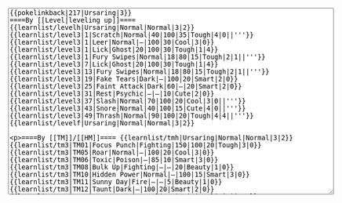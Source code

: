</p><textarea readonly="" accesskey="," id="wpTextbox1" cols="80" rows="25" style="" class="mw-editfont-monospace" lang="en" dir="ltr" name="wpTextbox1">{{pokelinkback|217|Ursaring|3}}
====By [[Level|leveling up]]====
{{learnlist/levelh|Ursaring|Normal|Normal|3|2}}
{{learnlist/level3|1|Scratch|Normal|40|100|35|Tough|4|0||'''}}
{{learnlist/level3|1|Leer|Normal|—|100|30|Cool|3|0}}
{{learnlist/level3|1|Lick|Ghost|20|100|30|Tough|1|4}}
{{learnlist/level3|1|Fury Swipes|Normal|18|80|15|Tough|2|1||'''}}
{{learnlist/level3|7|Lick|Ghost|20|100|30|Tough|1|4}}
{{learnlist/level3|13|Fury Swipes|Normal|18|80|15|Tough|2|1||'''}}
{{learnlist/level3|19|Fake Tears|Dark|—|100|20|Smart|2|0}}
{{learnlist/level3|25|Faint Attack|Dark|60|—|20|Smart|2|0}}
{{learnlist/level3|31|Rest|Psychic|—|—|10|Cute|2|0}}
{{learnlist/level3|37|Slash|Normal|70|100|20|Cool|3|0||'''}}
{{learnlist/level3|43|Snore|Normal|40|100|15|Cute|4|0||'''}}
{{learnlist/level3|49|Thrash|Normal|90|100|20|Tough|4|4||'''}}
{{learnlist/levelf|Ursaring|Normal|Normal|3|2}}

====By [[TM]]/[[HM]]====
{{learnlist/tmh|Ursaring|Normal|Normal|3|2}}
{{learnlist/tm3|TM01|Focus Punch|Fighting|150|100|20|Tough|3|0}}
{{learnlist/tm3|TM05|Roar|Normal|—|100|20|Cool|3|0}}
{{learnlist/tm3|TM06|Toxic|Poison|—|85|10|Smart|3|0}}
{{learnlist/tm3|TM08|Bulk Up|Fighting|—|—|20|Beauty|1|0}}
{{learnlist/tm3|TM10|Hidden Power|Normal|—|100|15|Smart|3|0}}
{{learnlist/tm3|TM11|Sunny Day|Fire|—|—|5|Beauty|1|0}}
{{learnlist/tm3|TM12|Taunt|Dark|—|100|20|Smart|2|0}}
{{learnlist/tm3|TM15|Hyper Beam|Normal|150|90|5|Cool|4|4||'''}}
{{learnlist/tm3|TM17|Protect|Normal|—|—|10|Cute|1|0}}
{{learnlist/tm3|TM18|Rain Dance|Water|—|—|5|Tough|1|0}}
{{learnlist/tm3|TM21|Frustration|Normal|—|100|20|Cute|1|0||'''}}
{{learnlist/tm3|TM26|Earthquake|Ground|100|100|10|Tough|1|3}}
{{learnlist/tm3|TM27|Return|Normal|—|100|20|Cute|1|0||'''}}
{{learnlist/tm3|TM28|Dig|Ground|60|100|10|Smart|1|0}}
{{learnlist/tm3|TM31|Brick Break|Fighting|75|100|15|Cool|1|4}}
{{learnlist/tm3|TM32|Double Team|Normal|—|—|15|Cool|2|0}}
{{learnlist/tm3|TM39|Rock Tomb|Rock|50|80|10|Smart|3|0}}
{{learnlist/tm3|TM40|Aerial Ace|Flying|60|—|20|Cool|2|0}}
{{learnlist/tm3|TM41|Torment|Dark|—|100|15|Tough|2|0}}
{{learnlist/tm3|TM42|Facade|Normal|70|100|20|Cute|2|0||'''}}
{{learnlist/tm3|TM43|Secret Power|Normal|70|100|20|Smart|1|0||'''}}
{{learnlist/tm3|TM44|Rest|Psychic|—|—|10|Cute|2|0}}
{{learnlist/tm3|TM45|Attract|Normal|—|100|15|Cute|2|0}}
{{learnlist/tm3|TM46|Thief|Dark|40|100|10|Tough|1|0}}
{{learnlist/tm3|HM01|Cut|Normal|50|95|30|Cool|2|1||'''}}
{{learnlist/tm3|HM04|Strength|Normal|80|100|15|Tough|2|1||'''}}
{{learnlist/tm3|HM06|Rock Smash|Fighting|20|100|15|Tough|1|0}}
{{learnlist/tmf|Ursaring|Normal|Normal|3|2}}

====By {{pkmn|breeding}}====
{{learnlist/breedh|Ursaring|Normal|Normal|3|2}}
{{learnlist/breed3|{{MSP/3|287|Slakoth}}{{MSP/3|288|Vigoroth}}{{MSP/3|289|Slaking}}|Counter|Fighting|—|100|20|Tough|2|0}}
{{learnlist/breed3|{{MSP/3|203|Girafarig}}&lt;br>{{MSP/3|209|Snubbull}}{{MSP/3|210|Granbull}}&lt;br>{{MSP/3|228|Houndour}}{{MSP/3|229|Houndoom}}&lt;br>{{MSP/3|261|Poochyena}}{{MSP/3|262|Mightyena}}&lt;br>{{MSP/3|303|Mawile}}&lt;br>{{MSP/3|336|Seviper}}|Crunch|Dark|80|100|15|Tough|1|4}}
{{learnlist/breed3|{{MSP/3|216|Teddiursa}}{{MSP/3|217|Ursaring}}&lt;br>{{MSP/3|303|Mawile}}|Fake Tears|Dark|—|100|20|Smart|2|0}}
{{learnlist/breed3|{{MSP/3|215|Sneasel}}|Metal Claw|Steel|50|95|35|Cool|4|0}}
{{learnlist/breed3|{{MSP/3|056|Mankey}}{{MSP/3|057|Primeape}}|Seismic Toss|Fighting|—|100|20|Tough|2|1}}
{{learnlist/breed3|{{MSP/3|293|Whismur}}{{MSP/3|294|Loudred}}{{MSP/3|295|Exploud}}|Sleep Talk|Normal|—|—|10|Cute|3|0}}
{{learnlist/breed3|{{MSP/3|058|Growlithe}}{{MSP/3|059|Arcanine}}&lt;br>{{MSP/3|077|Ponyta}}{{MSP/3|078|Rapidash}}&lt;br>{{MSP/3|086|Seel}}{{MSP/3|087|Dewgong}}&lt;br>{{MSP/3|111|Rhyhorn}}{{MSP/3|112|Rhydon}}&lt;br>{{MSP/3|128|Tauros}}&lt;br>{{MSP/3|133|Eevee}}{{MSP/3|134|Vaporeon}}{{MSP/3|135|Jolteon}}&lt;br>{{MSP/3|136|Flareon}}{{MSP/3|196|Espeon}}{{MSP/3|197|Umbreon}}&lt;br>{{MSP/3|206|Dunsparce}}&lt;br>{{MSP/3|209|Snubbull}}{{MSP/3|210|Granbull}}&lt;br>{{MSP/3|220|Swinub}}{{MSP/3|221|Piloswine}}&lt;br>{{MSP/3|231|Phanpy}}{{MSP/3|232|Donphan}}&lt;br>{{MSP/3|234|Stantler}}&lt;br>{{MSP/3|261|Poochyena}}{{MSP/3|262|Mightyena}}&lt;br>{{MSP/3|322|Numel}}{{MSP/3|323|Camerupt}}|Take Down|Normal|90|85|20|Tough|6|0||'''}}
{{learnlist/breed3|{{MSP/3|194|Wooper}}{{MSP/3|195|Quagsire}}&lt;br>{{MSP/3|206|Dunsparce}}&lt;br>{{MSP/3|287|Slakoth}}{{MSP/3|288|Vigoroth}}{{MSP/3|289|Slaking}}|Yawn|Normal|—|—|10|Cute|2|0}}
{{learnlist/breedf|Ursaring|Normal|Normal|3|2}}

====By [[Move Tutor|tutoring]]====
{{learnlist/tutorh|Ursaring|Normal|Normal|3|2}}
{{learnlist/tutor3|Body Slam|Normal|85|100|15|Tough|1|4||'''|yes|yes|yes}}
{{learnlist/tutor3|Counter|Fighting|—|100|20|Tough|2|0|||yes|yes|no}}
{{learnlist/tutor3|Defense Curl|Normal|—|—|40|Cute|2|0|||no|yes|no}}
{{learnlist/tutor3|Double-Edge|Normal|120|100|15|Tough|6|0||'''|yes|yes|yes}}
{{learnlist/tutor3|DynamicPunch|Fighting|100|50|5|Cool|2|1|||no|yes|no}}
{{learnlist/tutor3|Endure|Normal|—|—|10|Tough|2|0|||no|yes|no}}
{{learnlist/tutor3|Fire Punch|Fire|75|100|15|Beauty|4|0|||no|yes|no}}
{{learnlist/tutor3|Fury Cutter|Bug|10|95|20|Cool|3|0|||no|yes|no}}
{{learnlist/tutor3|Ice Punch|Ice|75|100|15|Beauty|4|0|||no|yes|no}}
{{learnlist/tutor3|Mega Kick|Normal|120|75|5|Cool|4|0||'''|yes|yes|no}}
{{learnlist/tutor3|Mega Punch|Normal|80|85|20|Tough|4|0||'''|yes|yes|no}}
{{learnlist/tutor3|Metronome|Normal|—|—|10|Cute|3|0|||yes|yes|no}}
{{learnlist/tutor3|Mimic|Normal|—|—|10|Cute|1|0|||yes|yes|yes}}
{{learnlist/tutor3|Mud-Slap|Ground|20|100|10|Cute|2|1|||no|yes|no}}
{{learnlist/tutor3|Rock Slide|Rock|75|90|10|Tough|1|3|||yes|yes|no}}
{{learnlist/tutor3|Rollout|Rock|30|90|20|Tough|3|0|||no|yes|no}}
{{learnlist/tutor3|Seismic Toss|Fighting|—|100|20|Tough|2|1|||yes|yes|yes}}
{{learnlist/tutor3|Sleep Talk|Normal|—|—|10|Cute|3|0|||no|yes|no}}
{{learnlist/tutor3|Snore|Normal|40|100|15|Cute|4|0||'''|no|yes|no}}
{{learnlist/tutor3|Substitute|Normal|—|—|10|Smart|2|0|||yes|yes|yes}}
{{learnlist/tutor3|Swagger|Normal|—|90|15|Cute|2|0|||no|yes|yes}}
{{learnlist/tutor3|Swift|Normal|60|—|20|Cool|2|0||'''|no|yes|no}}
{{learnlist/tutor3|Swords Dance|Normal|—|—|30|Beauty|1|0|||yes|yes|no}}
{{learnlist/tutor3|ThunderPunch|Electric|75|100|15|Cool|4|0|||no|yes|no}}
{{learnlist/tutorf|Ursaring|Normal|Normal|3|2}}

====By a prior [[evolution]]====
{{Learnlist/prevoh|Ursaring|Normal|Normal|3|2}}
{{Learnlist/prevo3|216|Teddiursa|e||||Refresh|Normal|—|—|20|Cute|1|0||XD}}
{{Learnlist/prevof|Ursaring|Normal|Normal|3|2}}

====Special moves====
{{Shadow moves|217|45|Shadow Rush|--|--|--|Faint Attack|Dark|Fake Tears|Dark|Lick|Ghost|Slash|Normal|Colo|normal|normal}}

[[fr:Ursaring/Génération 3]]
[[it:Ursaring/Mosse apprese in terza generazione]]
[[ja:リングマ/第六世代以前のおぼえるわざ]]
[[zh:圈圈熊/第三世代招式表]]

